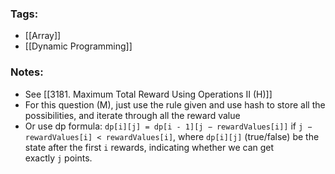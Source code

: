 ### Tags:
- [[Array]]
- [[Dynamic Programming]]
### Notes:
- See [[3181. Maximum Total Reward Using Operations II (H)]]
- For this question (M), just use the rule given and use hash to store all the possibilities, and iterate through all the reward value
- Or use dp formula: `dp[i][j] = dp[i - 1][j − rewardValues[i]]` if `j − rewardValues[i] < rewardValues[i]`, where `dp[i][j]` (true/false) be the state after the first `i` rewards, indicating whether we can get exactly `j` points.